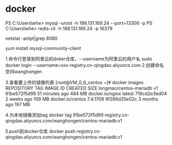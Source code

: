 # docker
PS C:\Users\whe> mysql -uroot -h 188.131.169.24 --port=13306 -p
PS C:\Users\whe> redis-cli -h 188.131.169.24 -p 16379


netstat -anlpt|grep 8080

yum install mysql-community-client





















1.命令行登录到阿里云的doker仓库，--username为阿里云的用户名
sudo docker login --username=xxx registry.cn-qingdao.aliyuncs.com
2.创建命名空间wanghongen

3.查看要上传的镜像列表
[root@VM_0_6_centos ~]# docker images
REPOSITORY               TAG                 IMAGE ID            CREATED             SIZE
longmao/centos-mariadb   v1                  91be572f5d99        51 minutes ago      484 MB
docker.io/nginx          latest              719cd2e3ed04        2 weeks ago         109 MB
docker.io/centos         7.4.1708            9f266d35e02c        3 months ago        197 MB

4.为本地镜像添加tag
docker tag 91be572f5d99 registry.cn-qingdao.aliyuncs.com/wanghongen/centos-mariadb:v1

5.push到docker仓库
docker push registry.cn-qingdao.aliyuncs.com/wanghongen/centos-mariadb:v1